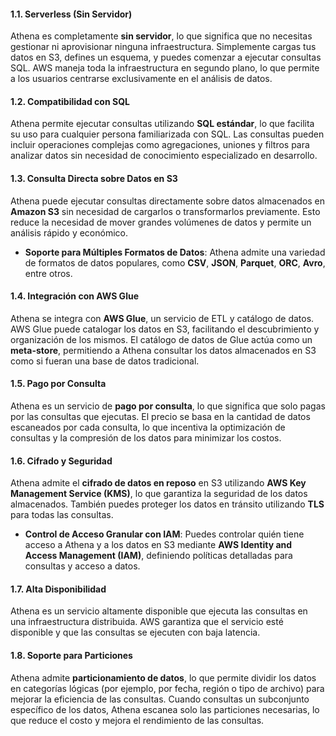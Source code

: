 #### 1.1. **Serverless (Sin Servidor)**

Athena es completamente **sin servidor**, lo que significa que no necesitas gestionar ni aprovisionar ninguna infraestructura. Simplemente cargas tus datos en S3, defines un esquema, y puedes comenzar a ejecutar consultas SQL. AWS maneja toda la infraestructura en segundo plano, lo que permite a los usuarios centrarse exclusivamente en el análisis de datos.

#### 1.2. **Compatibilidad con SQL**

Athena permite ejecutar consultas utilizando **SQL estándar**, lo que facilita su uso para cualquier persona familiarizada con SQL. Las consultas pueden incluir operaciones complejas como agregaciones, uniones y filtros para analizar datos sin necesidad de conocimiento especializado en desarrollo.

#### 1.3. **Consulta Directa sobre Datos en S3**

Athena puede ejecutar consultas directamente sobre datos almacenados en **Amazon S3** sin necesidad de cargarlos o transformarlos previamente. Esto reduce la necesidad de mover grandes volúmenes de datos y permite un análisis rápido y económico.

- **Soporte para Múltiples Formatos de Datos**: Athena admite una variedad de formatos de datos populares, como **CSV**, **JSON**, **Parquet**, **ORC**, **Avro**, entre otros.

#### 1.4. **Integración con AWS Glue**

Athena se integra con **AWS Glue**, un servicio de ETL y catálogo de datos. AWS Glue puede catalogar los datos en S3, facilitando el descubrimiento y organización de los mismos. El catálogo de datos de Glue actúa como un **meta-store**, permitiendo a Athena consultar los datos almacenados en S3 como si fueran una base de datos tradicional.

#### 1.5. **Pago por Consulta**

Athena es un servicio de **pago por consulta**, lo que significa que solo pagas por las consultas que ejecutas. El precio se basa en la cantidad de datos escaneados por cada consulta, lo que incentiva la optimización de consultas y la compresión de los datos para minimizar los costos.

#### 1.6. **Cifrado y Seguridad**

Athena admite el **cifrado de datos en reposo** en S3 utilizando **AWS Key Management Service (KMS)**, lo que garantiza la seguridad de los datos almacenados. También puedes proteger los datos en tránsito utilizando **TLS** para todas las consultas.

- **Control de Acceso Granular con IAM**: Puedes controlar quién tiene acceso a Athena y a los datos en S3 mediante **AWS Identity and Access Management (IAM)**, definiendo políticas detalladas para consultas y acceso a datos.

#### 1.7. **Alta Disponibilidad**

Athena es un servicio altamente disponible que ejecuta las consultas en una infraestructura distribuida. AWS garantiza que el servicio esté disponible y que las consultas se ejecuten con baja latencia.

#### 1.8. **Soporte para Particiones**

Athena admite **particionamiento de datos**, lo que permite dividir los datos en categorías lógicas (por ejemplo, por fecha, región o tipo de archivo) para mejorar la eficiencia de las consultas. Cuando consultas un subconjunto específico de los datos, Athena escanea solo las particiones necesarias, lo que reduce el costo y mejora el rendimiento de las consultas.